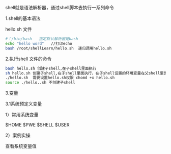 shell就是语法解析器，通过shell脚本去执行一系列命令

1.shell的基本语法

hello.sh 文件

```bash
#！/bin/bash   指定默认解析器是bash
echo "hello word"   //打印echo
bash /root/shellLearn/hello.sh  递归调用hello.sh
```

2.执行shell 文件的命令

```bash
bash hello.sh 创建子shell,在子shell里面执行
sh hello.sh 创建子shell,在子shell里面执行，在子shell设置的环境变量在父shell里面可能不变
./hello.sh  需要设置hello.sh权限 chomd +x hello.sh
source ./hello..sh 不创建子shell
```

3.变量

3.1系统预定义变量

1）常用系统变量

$HOME $PWE $SHELL $USER

2）案例实操

查看系统变量值